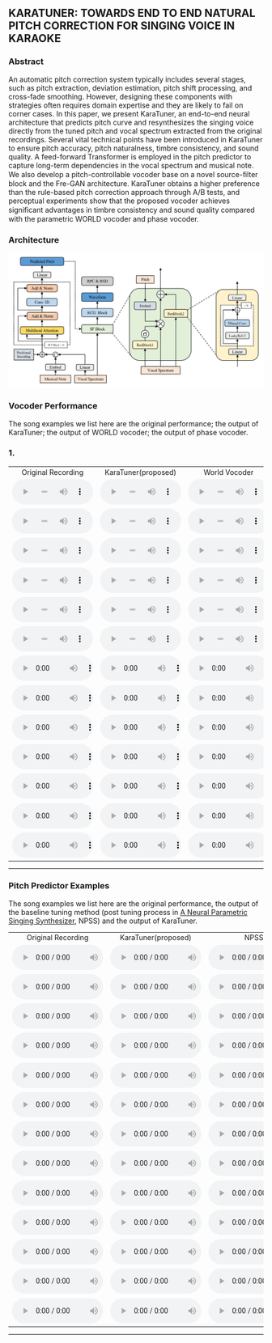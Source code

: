 ## KARATUNER: TOWARDS END TO END NATURAL PITCH CORRECTION FOR SINGING VOICE IN KARAOKE

### Abstract

An automatic pitch correction system typically includes several stages, such as pitch extraction, deviation estimation, pitch shift processing, and cross-fade smoothing. However, designing these components with strategies often requires domain expertise and they are likely to fail on corner cases. In this paper, we present KaraTuner, an end-to-end neural architecture that predicts pitch curve and resynthesizes the singing voice directly from the tuned pitch and vocal spectrum extracted from the original recordings. Several vital technical points have been introduced in KaraTuner to ensure pitch accuracy, pitch naturalness, timbre consistency, and sound quality. A feed-forward Transformer is employed in the pitch predictor to capture long-term dependencies in the vocal spectrum and musical note. We also develop a pitch-controllable vocoder base on a novel source-ﬁlter block and the Fre-GAN architecture. KaraTuner obtains a higher preference than the rule-based pitch correction approach through A/B tests, and perceptual experiments show that the proposed vocoder achieves signiﬁcant advantages in timbre consistency and sound quality compared with the parametric WORLD vocoder and phase vocoder.

### Architecture

![Architecture of KaraTuner](karatuner.png)

### Vocoder Performance

The song examples we list here are the original performance; the output of KaraTuner; the output of WORLD vocoder; the output of phase vocoder.

### 1.

<table style='text-align: center;'>
  <tbody>
    <tr>
      <td>Original Recording</td>
      <td>KaraTuner(proposed)</td>
      <td>World Vocoder</td>
      <td>Phase Vocoder</td>
    </tr>
    <tr>
      <td><audio controls="" style="width: 160px;height: 50px"><source src="audio/aiqingzhuanyi_vocal.mp3" type="audio/wav" /></audio></td>
      <td><audio controls="" style="width: 160px;height: 50px"><source src="audio/aiqingzhuanyi_ugc.mp3" type="audio/wav" /></audio></td>
      <td><audio controls="" style="width: 160px;height: 50px"><source src="audio/aiqingzhuanyi_world.mp3" type="audio/wav" /></audio></td>
      <td><audio controls="" style="width: 160px;height: 50px"><source src="audio/aiqingzhuanyi_pv.mp3" type="audio/wav" /></audio></td>
    </tr>
    <tr>
      <td><audio controls="" style="width: 160px;height: 50px"><source src="audio/87_0ea518d5a8395b86537e47ef80f9fafc598191ad_vocal.mp3" type="audio/wav" /></audio></td>
      <td><audio controls="" style="width: 160px;height: 50px"><source src="audio/87_0ea518d5a8395b86537e47ef80f9fafc598191ad_ugc.mp3" type="audio/wav" /></audio></td>
      <td><audio controls="" style="width: 160px;height: 50px"><source src="audio/87_0ea518d5a8395b86537e47ef80f9fafc598191ad_world.mp3" type="audio/wav" /></audio></td>
      <td><audio controls="" style="width: 160px;height: 50px"><source src="audio/87_0ea518d5a8395b86537e47ef80f9fafc598191ad_pv.mp3" type="audio/wav" /></audio></td>
    </tr>
    <tr>
      <td><audio controls="" style="width: 160px;height: 50px"><source src="audio/87_01a518d5fcf161b6537e47ef83f9fafc59812aaf_vocal.mp3" type="audio/wav" /></audio></td>
      <td><audio controls="" style="width: 160px;height: 50px"><source src="audio/87_01a518d5fcf161b6537e47ef83f9fafc59812aaf_ugc.mp3" type="audio/wav" /></audio></td>
      <td><audio controls="" style="width: 160px;height: 50px"><source src="audio/87_01a518d5fcf161b6537e47ef83f9fafc59812aaf_world.mp3" type="audio/wav" /></audio></td>
      <td><audio controls="" style="width: 160px;height: 50px"><source src="audio/87_01a518d5fcf161b6537e47ef83f9fafc59812aaf_pv.mp3" type="audio/wav" /></audio></td>
    </tr>
    <tr>
      <td><audio controls="" style="width: 160px;height: 50px"><source src="audio/87_1ca718d5ae2b05bc537e47ef83f9fafc5981feaf_vocal.mp3" type="audio/wav" /></audio></td>
      <td><audio controls="" style="width: 160px;height: 50px"><source src="audio/87_1ca718d5ae2b05bc537e47ef83f9fafc5981feaf_ugc.mp3" type="audio/wav" /></audio></td>
      <td><audio controls="" style="width: 160px;height: 50px"><source src="audio/87_1ca718d5ae2b05bc537e47ef83f9fafc5981feaf_world.mp3" type="audio/wav" /></audio></td>
      <td><audio controls="" style="width: 160px;height: 50px"><source src="audio/87_1ca718d5ae2b05bc537e47ef83f9fafc5981feaf_pv.mp3" type="audio/wav" /></audio></td>
    </tr>
    <tr>
      <td><audio controls="" style="width: 160px;height: 50px"><source src="audio/87_7ca518d56f93f6b8537e47ef80f9fafc59811fae_vocal.mp3" type="audio/wav" /></audio></td>
      <td><audio controls="" style="width: 160px;height: 50px"><source src="audio/87_7ca518d56f93f6b8537e47ef80f9fafc59811fae_ugc.mp3" type="audio/wav" /></audio></td>
      <td><audio controls="" style="width: 160px;height: 50px"><source src="audio/87_7ca518d56f93f6b8537e47ef80f9fafc59811fae_world.mp3" type="audio/wav" /></audio></td>
      <td><audio controls="" style="width: 160px;height: 50px"><source src="audio/87_7ca518d56f93f6b8537e47ef80f9fafc59811fae_pv.mp3" type="audio/wav" /></audio></td>
    </tr>
    <tr>
      <td><audio controls="" style="width: 160px;height: 50px"><source src="audio/87_41a518d59cc664f8537e47ef83f9fafc598140ac_vocal.mp3" type="audio/wav" /></audio></td>
      <td><audio controls="" style="width: 160px;height: 50px"><source src="audio/87_41a518d59cc664f8537e47ef83f9fafc598140ac_ugc.mp3" type="audio/wav" /></audio></td>
      <td><audio controls="" style="width: 160px;height: 50px"><source src="audio/87_41a518d59cc664f8537e47ef83f9fafc598140ac_world.mp3" type="audio/wav" /></audio></td>
      <td><audio controls="" style="width: 160px;height: 50px"><source src="audio/87_41a518d59cc664f8537e47ef83f9fafc598140ac_pv.mp3" type="audio/wav" /></audio></td>
    </tr>
    <tr>
      <td><audio controls="" style="width: 160px;height: 50px"><source src="audio/87_46b118d5ef95b69c537e47ef80f9fafc5981d2ae_vocal.mp3" type="audio/wav" /></audio></td>
      <td><audio controls="" style="width: 160px;height: 50px"><source src="audio/87_46b118d5ef95b69c537e47ef80f9fafc5981d2ae_ugc.mp3" type="audio/wav" /></audio></td>
      <td><audio controls="" style="width: 160px;height: 50px"><source src="audio/87_46b118d5ef95b69c537e47ef80f9fafc5981d2ae_world.mp3" type="audio/wav" /></audio></td>
      <td><audio controls="" style="width: 160px;height: 50px"><source src="audio/87_46b118d5ef95b69c537e47ef80f9fafc5981d2ae_pv.mp3" type="audio/wav" /></audio></td>
    </tr>
    <tr>
      <td><audio controls="" style="width: 160px;height: 50px"><source src="audio/87_78a718d55a56beae537e47ef83f9fafc598151af_vocal.mp3" type="audio/wav" /></audio></td>
      <td><audio controls="" style="width: 160px;height: 50px"><source src="audio/87_78a718d55a56beae537e47ef83f9fafc598151af_ugc.mp3" type="audio/wav" /></audio></td>
      <td><audio controls="" style="width: 160px;height: 50px"><source src="audio/87_78a718d55a56beae537e47ef83f9fafc598151af_world.mp3" type="audio/wav" /></audio></td>
      <td><audio controls="" style="width: 160px;height: 50px"><source src="audio/87_78a718d55a56beae537e47ef83f9fafc598151af_pv.mp3" type="audio/wav" /></audio></td>
    </tr>
    <tr>
      <td><audio controls="" style="width: 160px;height: 50px"><source src="audio/87_d3a418d57bf39f9e537e47ef80f9fafc59811caf_vocal.mp3" type="audio/wav" /></audio></td>
      <td><audio controls="" style="width: 160px;height: 50px"><source src="audio/87_d3a418d57bf39f9e537e47ef80f9fafc59811caf_ugc.mp3" type="audio/wav" /></audio></td>
      <td><audio controls="" style="width: 160px;height: 50px"><source src="audio/87_d3a418d57bf39f9e537e47ef80f9fafc59811caf_world.mp3" type="audio/wav" /></audio></td>
      <td><audio controls="" style="width: 160px;height: 50px"><source src="audio/87_d3a418d57bf39f9e537e47ef80f9fafc59811caf_pv.mp3" type="audio/wav" /></audio></td>
    </tr>
    <tr>
      <td><audio controls="" style="width: 160px;height: 50px"><source src="audio/87_dea518d549e0f695537e47ef80f9fafc59810eae_vocal.mp3" type="audio/wav" /></audio></td>
      <td><audio controls="" style="width: 160px;height: 50px"><source src="audio/87_dea518d549e0f695537e47ef80f9fafc59810eae_ugc.mp3" type="audio/wav" /></audio></td>
      <td><audio controls="" style="width: 160px;height: 50px"><source src="audio/87_dea518d549e0f695537e47ef80f9fafc59810eae_world.mp3" type="audio/wav" /></audio></td>
      <td><audio controls="" style="width: 160px;height: 50px"><source src="audio/87_dea518d549e0f695537e47ef80f9fafc59810eae_pv.mp3" type="audio/wav" /></audio></td>
    </tr>
    <tr>
      <td><audio controls="" style="width: 160px;height: 50px"><source src="audio/87_0dbd18d5623291a9537e47ef80f9fafc59815bad_vocal.mp3" type="audio/wav" /></audio></td>
      <td><audio controls="" style="width: 160px;height: 50px"><source src="audio/87_0dbd18d5623291a9537e47ef80f9fafc59815bad_ugc.mp3" type="audio/wav" /></audio></td>
      <td><audio controls="" style="width: 160px;height: 50px"><source src="audio/87_0dbd18d5623291a9537e47ef80f9fafc59815bad_world.mp3" type="audio/wav" /></audio></td>
      <td><audio controls="" style="width: 160px;height: 50px"><source src="audio/87_0dbd18d5623291a9537e47ef80f9fafc59815bad_pv.mp3" type="audio/wav" /></audio></td>
    </tr>
    <tr>
      <td><audio controls="" style="width: 160px;height: 50px"><source src="audio/qingfeideyi_vocal.mp3" type="audio/wav" /></audio></td>
      <td><audio controls="" style="width: 160px;height: 50px"><source src="audio/qingfeideyi_ugc.mp3" type="audio/wav" /></audio></td>
      <td><audio controls="" style="width: 160px;height: 50px"><source src="audio/qingfeideyi_world.mp3" type="audio/wav" /></audio></td>
      <td><audio controls="" style="width: 160px;height: 50px"><source src="audio/qingfeideyi_pv.mp3" type="audio/wav" /></audio></td>
    </tr>
    <tr>
      <td><audio controls="" style="width: 160px;height: 50px"><source src="audio/87_3ea218d54bf93fba537e47ef80f9fafc5981e9ac_vocal.mp3" type="audio/wav" /></audio></td>
      <td><audio controls="" style="width: 160px;height: 50px"><source src="audio/87_3ea218d54bf93fba537e47ef80f9fafc5981e9ac_ugc.mp3" type="audio/wav" /></audio></td>
      <td><audio controls="" style="width: 160px;height: 50px"><source src="audio/87_3ea218d54bf93fba537e47ef80f9fafc5981e9ac_world.mp3" type="audio/wav" /></audio></td>
      <td><audio controls="" style="width: 160px;height: 50px"><source src="audio/87_3ea218d54bf93fba537e47ef80f9fafc5981e9ac_pv.mp3" type="audio/wav" /></audio></td>
    </tr>
  </tbody>
</table>
<hr>

### Pitch Predictor Examples

The song examples we list here are the original performance, the output of the baseline tuning method (post tuning process in [A Neural Parametric Singing Synthesizer](https://arxiv.org/abs/1704.03809), NPSS) and the output of KaraTuner.

<table style='text-align: center;'>
  <tbody>
    <tr>
      <td>Original Recording</td>
      <td>KaraTuner(proposed)</td>
      <td>NPSS</td>
    </tr>
    <tr>
      <td><audio controls="" style="width: 180px;height: 50px"><source src="audio/aiqingzhuanyi_vocal.mp3" type="audio/wav" /></audio></td>
      <td><audio controls="" style="width: 180px;height: 50px"><source src="audio/aiqingzhuanyi_ugc.mp3" type="audio/wav" /></audio></td>
      <td><audio controls="" style="width: 180px;height: 50px"><source src="audio/aiqingzhuanyi_npss.mp3" type="audio/wav" /></audio></td>
    </tr>
    <tr>
      <td><audio controls="" style="width: 180px;height: 50px"><source src="audio/87_0ea518d5a8395b86537e47ef80f9fafc598191ad_vocal.mp3" type="audio/wav" /></audio></td>
      <td><audio controls="" style="width: 180px;height: 50px"><source src="audio/87_0ea518d5a8395b86537e47ef80f9fafc598191ad_ugc.mp3" type="audio/wav" /></audio></td>
      <td><audio controls="" style="width: 180px;height: 50px"><source src="audio/87_0ea518d5a8395b86537e47ef80f9fafc598191ad_npss.mp3" type="audio/wav" /></audio></td>
    </tr>
    <tr>
      <td><audio controls="" style="width: 180px;height: 50px"><source src="audio/87_01a518d5fcf161b6537e47ef83f9fafc59812aaf_vocal.mp3" type="audio/wav" /></audio></td>
      <td><audio controls="" style="width: 180px;height: 50px"><source src="audio/87_01a518d5fcf161b6537e47ef83f9fafc59812aaf_ugc.mp3" type="audio/wav" /></audio></td>
      <td><audio controls="" style="width: 180px;height: 50px"><source src="audio/87_01a518d5fcf161b6537e47ef83f9fafc59812aaf_npss.mp3" type="audio/wav" /></audio></td>
    </tr>
    <tr>
      <td><audio controls="" style="width: 180px;height: 50px"><source src="audio/87_1ca718d5ae2b05bc537e47ef83f9fafc5981feaf_vocal.mp3" type="audio/wav" /></audio></td>
      <td><audio controls="" style="width: 180px;height: 50px"><source src="audio/87_1ca718d5ae2b05bc537e47ef83f9fafc5981feaf_ugc.mp3" type="audio/wav" /></audio></td>
      <td><audio controls="" style="width: 180px;height: 50px"><source src="audio/87_1ca718d5ae2b05bc537e47ef83f9fafc5981feaf_npss.mp3" type="audio/wav" /></audio></td>
    </tr>
    <tr>
      <td><audio controls="" style="width: 180px;height: 50px"><source src="audio/87_7ca518d56f93f6b8537e47ef80f9fafc59811fae_vocal.mp3" type="audio/wav" /></audio></td>
      <td><audio controls="" style="width: 180px;height: 50px"><source src="audio/87_7ca518d56f93f6b8537e47ef80f9fafc59811fae_ugc.mp3" type="audio/wav" /></audio></td>
      <td><audio controls="" style="width: 180px;height: 50px"><source src="audio/87_7ca518d56f93f6b8537e47ef80f9fafc59811fae_npss.mp3" type="audio/wav" /></audio></td>
    </tr>
    <tr>
      <td><audio controls="" style="width: 180px;height: 50px"><source src="audio/87_41a518d59cc664f8537e47ef83f9fafc598140ac_vocal.mp3" type="audio/wav" /></audio></td>
      <td><audio controls="" style="width: 180px;height: 50px"><source src="audio/87_41a518d59cc664f8537e47ef83f9fafc598140ac_ugc.mp3" type="audio/wav" /></audio></td>
      <td><audio controls="" style="width: 180px;height: 50px"><source src="audio/87_41a518d59cc664f8537e47ef83f9fafc598140ac_npss.mp3" type="audio/wav" /></audio></td>
    </tr>
    <tr>
      <td><audio controls="" style="width: 180px;height: 50px"><source src="audio/87_46b118d5ef95b69c537e47ef80f9fafc5981d2ae_vocal.mp3" type="audio/wav" /></audio></td>
      <td><audio controls="" style="width: 180px;height: 50px"><source src="audio/87_46b118d5ef95b69c537e47ef80f9fafc5981d2ae_ugc.mp3" type="audio/wav" /></audio></td>
      <td><audio controls="" style="width: 180px;height: 50px"><source src="audio/87_46b118d5ef95b69c537e47ef80f9fafc5981d2ae_npss.mp3" type="audio/wav" /></audio></td>
    </tr>
    <tr>
      <td><audio controls="" style="width: 180px;height: 50px"><source src="audio/87_78a718d55a56beae537e47ef83f9fafc598151af_vocal.mp3" type="audio/wav" /></audio></td>
      <td><audio controls="" style="width: 180px;height: 50px"><source src="audio/87_78a718d55a56beae537e47ef83f9fafc598151af_ugc.mp3" type="audio/wav" /></audio></td>
      <td><audio controls="" style="width: 180px;height: 50px"><source src="audio/87_78a718d55a56beae537e47ef83f9fafc598151af_npss.mp3" type="audio/wav" /></audio></td>
    </tr>
    <tr>
      <td><audio controls="" style="width: 180px;height: 50px"><source src="audio/87_d3a418d57bf39f9e537e47ef80f9fafc59811caf_vocal.mp3" type="audio/wav" /></audio></td>
      <td><audio controls="" style="width: 180px;height: 50px"><source src="audio/87_d3a418d57bf39f9e537e47ef80f9fafc59811caf_ugc.mp3" type="audio/wav" /></audio></td>
      <td><audio controls="" style="width: 180px;height: 50px"><source src="audio/87_d3a418d57bf39f9e537e47ef80f9fafc59811caf_npss.mp3" type="audio/wav" /></audio></td>
    </tr>
    <tr>
      <td><audio controls="" style="width: 180px;height: 50px"><source src="audio/87_dea518d549e0f695537e47ef80f9fafc59810eae_vocal.mp3" type="audio/wav" /></audio></td>
      <td><audio controls="" style="width: 180px;height: 50px"><source src="audio/87_dea518d549e0f695537e47ef80f9fafc59810eae_ugc.mp3" type="audio/wav" /></audio></td>
      <td><audio controls="" style="width: 180px;height: 50px"><source src="audio/87_dea518d549e0f695537e47ef80f9fafc59810eae_npss.mp3" type="audio/wav" /></audio></td>
    </tr>
    <tr>
      <td><audio controls="" style="width: 180px;height: 50px"><source src="audio/87_0dbd18d5623291a9537e47ef80f9fafc59815bad_vocal.mp3" type="audio/wav" /></audio></td>
      <td><audio controls="" style="width: 180px;height: 50px"><source src="audio/87_0dbd18d5623291a9537e47ef80f9fafc59815bad_ugc.mp3" type="audio/wav" /></audio></td>
      <td><audio controls="" style="width: 180px;height: 50px"><source src="audio/87_0dbd18d5623291a9537e47ef80f9fafc59815bad_npss.mp3" type="audio/wav" /></audio></td>
    </tr>
    <tr>
      <td><audio controls="" style="width: 180px;height: 50px"><source src="audio/qingfeideyi_vocal.mp3" type="audio/wav" /></audio></td>
      <td><audio controls="" style="width: 180px;height: 50px"><source src="audio/qingfeideyi_ugc.mp3" type="audio/wav" /></audio></td>
      <td><audio controls="" style="width: 180px;height: 50px"><source src="audio/qingfeideyi_npss.mp3" type="audio/wav" /></audio></td>
    </tr>
    <tr>
      <td><audio controls="" style="width: 180px;height: 50px"><source src="audio/87_3ea218d54bf93fba537e47ef80f9fafc5981e9ac_vocal.mp3" type="audio/wav" /></audio></td>
      <td><audio controls="" style="width: 180px;height: 50px"><source src="audio/87_3ea218d54bf93fba537e47ef80f9fafc5981e9ac_ugc.mp3" type="audio/wav" /></audio></td>
      <td><audio controls="" style="width: 180px;height: 50px"><source src="audio/87_3ea218d54bf93fba537e47ef80f9fafc5981e9ac_npss.mp3" type="audio/wav" /></audio></td>
    </tr>
  </tbody>
</table>
<hr>
